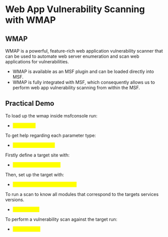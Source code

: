 # Web App Vulnerability Scanning with WMAP

## WMAP

WMAP is a powerful, feature-rich web application vulnerability scanner that can be used to automate web server enumeration and scan web applications for vulnerabilities.

* WMAP is available as an MSF plugin and can be loaded directly into MSF.
* WMAP is fully integrated with MSF, which consequently allows us to perform web app vulnerability scanning from within the MSF.

## Practical Demo

To load up the wmap inside msfconsole run:

* <mark style="color:yellow;">load wmap</mark>

To get help regarding each parameter type:

* <mark style="color:yellow;">wmap\_parameter -h</mark>

Firstly define a target site with:

* <mark style="color:yellow;">wmap\_sites -a targetIP</mark>

Then, set up the target with:

* <mark style="color:yellow;">wmap\_targets -t http://targetip</mark>

To run a scan to know all modules that correspond to the targets services versions.

* <mark style="color:yellow;">wmap\_run -t</mark>

To perform a vulnerability scan against the target run:

* <mark style="color:yellow;">wmap\_run -e</mark>

